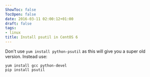 ```yaml
---
ShowToc: false
TocOpen: false
date: 2016-03-11 02:00:12+01:00
draft: false
tags:
- linux
title: Install psutil in CentOS 6
---
```


Don't use `yum install python-psutil` as this will give you a super old
version. Instead use:

    yum install gcc python-devel
    pip install psutil